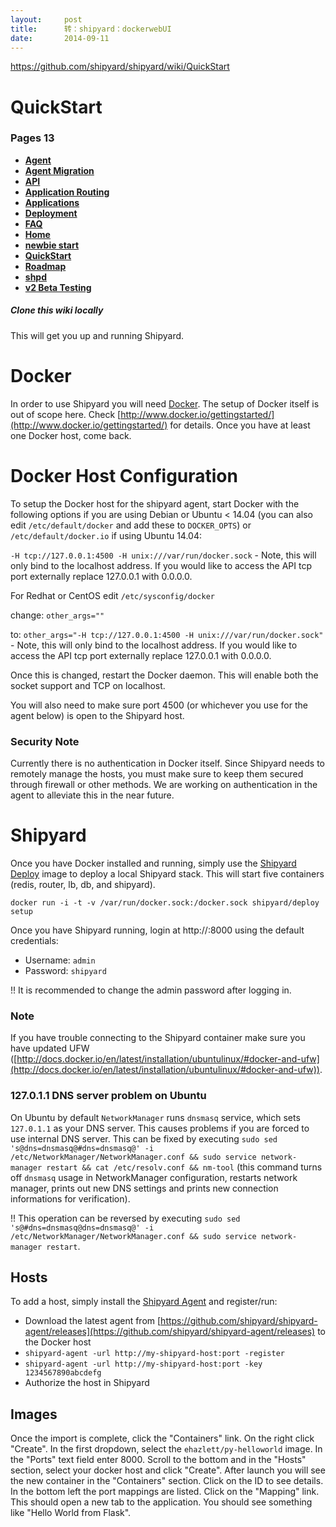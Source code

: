 ```yaml
---
layout:     post
title:      转：shipyard：dockerwebUI
date:       2014-09-11
---
```

https://github.com/shipyard/shipyard/wiki/QuickStart

# QuickStart

###  Pages 13

- **[Agent](https://github.com/shipyard/shipyard/wiki/Agent)**
- **[Agent Migration](https://github.com/shipyard/shipyard/wiki/Agent-Migration)**
- **[API](https://github.com/shipyard/shipyard/wiki/API)**
- **[Application Routing](https://github.com/shipyard/shipyard/wiki/Application-Routing)**
- **[Applications](https://github.com/shipyard/shipyard/wiki/Applications)**
- **[Deployment](https://github.com/shipyard/shipyard/wiki/Deployment)**
- **[FAQ](https://github.com/shipyard/shipyard/wiki/FAQ)**
- **[Home](https://github.com/shipyard/shipyard/wiki)**
- **[newbie start](https://github.com/shipyard/shipyard/wiki/newbie-start)**
- **[QuickStart](https://github.com/shipyard/shipyard/wiki/QuickStart)**
- **[Roadmap](https://github.com/shipyard/shipyard/wiki/Roadmap)**
- **[shpd](https://github.com/shipyard/shipyard/wiki/shpd)**
- **[v2 Beta Testing](https://github.com/shipyard/shipyard/wiki/v2-Beta-Testing)**

##### Clone this wiki locally

This will get you up and running Shipyard.

# [](https://github.com/shipyard/shipyard/wiki/QuickStart#docker)Docker

In order to use Shipyard you will need [Docker](http://docker.io/). The setup of Docker itself is out of scope here. Check [http://www.docker.io/gettingstarted/](http://www.docker.io/gettingstarted/) for details. Once you have at least one Docker host, come back.

# [](https://github.com/shipyard/shipyard/wiki/QuickStart#docker-host-configuration)Docker Host Configuration

To setup the Docker host for the shipyard agent, start Docker with the following options if you are using Debian or Ubuntu < 14.04 (you can also edit `/etc/default/docker` and add these to `DOCKER_OPTS`) or `/etc/default/docker.io` if using Ubuntu 14.04:

`-H tcp://127.0.0.1:4500 -H unix:///var/run/docker.sock` - Note, this will only bind to the localhost address. If you would like to access the API tcp port externally replace 127.0.0.1 with 0.0.0.0.

For Redhat or CentOS edit `/etc/sysconfig/docker`

change: `other_args=""`

to: `other_args="-H tcp://127.0.0.1:4500 -H unix:///var/run/docker.sock"` - Note, this will only bind to the localhost address. If you would like to access the API tcp port externally replace 127.0.0.1 with 0.0.0.0.

Once this is changed, restart the Docker daemon. This will enable both the socket support and TCP on localhost.

You will also need to make sure port 4500 (or whichever you use for the agent below) is open to the Shipyard host.

### [](https://github.com/shipyard/shipyard/wiki/QuickStart#security-note)Security Note

Currently there is no authentication in Docker itself. Since Shipyard needs to remotely manage the hosts, you must make sure to keep them secured through firewall or other methods. We are working on authentication in the agent to alleviate this in the near future.

# [](https://github.com/shipyard/shipyard/wiki/QuickStart#shipyard)Shipyard

Once you have Docker installed and running, simply use the [Shipyard Deploy](https://github.com/shipyard/shipyard-deploy) image to deploy a local Shipyard stack. This will start five containers (redis, router, lb, db, and shipyard).

`docker run -i -t -v /var/run/docker.sock:/docker.sock shipyard/deploy setup`

Once you have Shipyard running, login at http://<docker-host-ip>:8000 using the default credentials:

- Username: `admin`
- Password: `shipyard`

!! It is recommended to change the admin password after logging in.

### [](https://github.com/shipyard/shipyard/wiki/QuickStart#note)Note

If you have trouble connecting to the Shipyard container make sure you have updated UFW ([http://docs.docker.io/en/latest/installation/ubuntulinux/#docker-and-ufw](http://docs.docker.io/en/latest/installation/ubuntulinux/#docker-and-ufw)).

### [](https://github.com/shipyard/shipyard/wiki/QuickStart#127011-dns-server-problem-on-ubuntu)127.0.1.1 DNS server problem on Ubuntu

On Ubuntu by default `NetworkManager` runs `dnsmasq` service, which sets `127.0.1.1` as your DNS server. This causes problems if you are forced to use internal DNS server. This can be fixed by executing `sudo sed 's@dns=dnsmasq@#dns=dnsmasq@' -i /etc/NetworkManager/NetworkManager.conf && sudo service network-manager restart && cat /etc/resolv.conf && nm-tool` (this command turns off `dnsmasq` usage in NetworkManager configuration, restarts network manager, prints out new DNS settings and prints new connection informations for verification).

!! This operation can be reversed by executing `sudo sed 's@#dns=dnsmasq@dns=dnsmasq@' -i /etc/NetworkManager/NetworkManager.conf && sudo service network-manager restart`.

## [](https://github.com/shipyard/shipyard/wiki/QuickStart#hosts)Hosts

To add a host, simply install the [Shipyard Agent](https://github.com/shipyard/shipyard-agent) and register/run:

- Download the latest agent from [https://github.com/shipyard/shipyard-agent/releases](https://github.com/shipyard/shipyard-agent/releases) to the Docker host
- `shipyard-agent -url http://my-shipyard-host:port -register`
- `shipyard-agent -url http://my-shipyard-host:port -key 1234567890abcdefg`
- Authorize the host in Shipyard

## [](https://github.com/shipyard/shipyard/wiki/QuickStart#images)Images

Once the import is complete, click the "Containers" link. On the right click "Create". In the first dropdown, select the `ehazlett/py-helloworld` image. In the "Ports" text field enter 8000. Scroll to the bottom and in the "Hosts" section, select your docker host and click "Create". After launch you will see the new container in the "Containers" section. Click on the ID to see details. In the bottom left the port mappings are listed. Click on the "Mapping" link. This should open a new tab to the application. You should see something like "Hello World from Flask".
